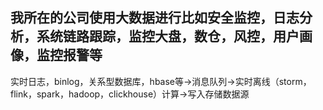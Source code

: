我所在的公司使用大数据进行比如安全监控，日志分析，系统链路跟踪，监控大盘，数仓，风控，用户画像，监控报警等
---------------
实时日志，binlog，关系型数据库，hbase等->消息队列->实时离线（storm，flink，spark，hadoop，clickhouse）计算->写入存储数据源